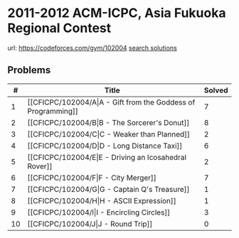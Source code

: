 # 2011-2012 ACM-ICPC, Asia Fukuoka Regional Contest

url: https://codeforces.com/gym/102004
[search solutions](https://www.google.com/search?q=Solution+OR+題解+2011-2012+ACM-ICPC,+Asia+Fukuoka+Regional+Contest)

## Problems

| # | Title | Solved |
| --- | --- | --- |
|1|[[CFICPC/102004/A\|A - Gift from the Goddess of Programming]]|7|
|2|[[CFICPC/102004/B\|B - The Sorcerer's Donut]]|8|
|3|[[CFICPC/102004/C\|C - Weaker than Planned]]|2|
|4|[[CFICPC/102004/D\|D - Long Distance Taxi]]|6|
|5|[[CFICPC/102004/E\|E - Driving an Icosahedral Rover]]|2|
|6|[[CFICPC/102004/F\|F - City Merger]]|7|
|7|[[CFICPC/102004/G\|G - Captain Q's Treasure]]|1|
|8|[[CFICPC/102004/H\|H - ASCII Expression]]|1|
|9|[[CFICPC/102004/I\|I - Encircling Circles]]|3|
|10|[[CFICPC/102004/J\|J - Round Trip]]|0|
